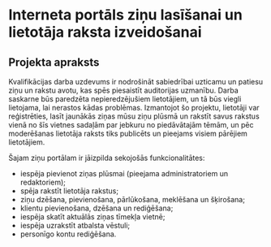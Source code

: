 # Interneta portāls ziņu lasīšanai un lietotāja raksta izveidošanai

## Projekta apraksts
Kvalifikācijas darba uzdevums ir nodrošināt sabiedrībai uzticamu un patiesu ziņu un rakstu avotu, kas spēs piesaistīt auditorijas uzmanību. Darba saskarne būs paredzēta nepieredzējušiem lietotājiem, un tā būs viegli lietojama, lai nerastos kādas problēmas.
Izmantojot šo projektu, lietotāji var reģistrēties, lasīt jaunākās ziņas mūsu ziņu plūsmā un rakstīt savus rakstus vienā no šīs vietnes sadaļām par jebkuru no piedāvātajām tēmām, un pēc moderēšanas lietotāja raksts tiks publicēts un pieejams visiem pārējiem lietotājiem.

   Šajam ziņu portālam ir jāizpilda sekojošās funkcionalitātes:

*	iespēja pievienot ziņas plūsmai (pieejama administratoriem un redaktoriem);
*	spēja rakstīt lietotāja rakstus;
*	ziņu dzēšana, pievienošana, pārlūkošana, meklēšana un šķirošana;
*	klientu pievienošana, dzēšana un rediģēšana;
*	iespēja skatīt aktuālās ziņas tīmekļa vietnē;
*	iespēja uzrakstīt atbalsta vēstuli;
*	personīgo kontu rediģēšana.
